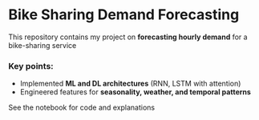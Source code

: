 # Bike Sharing Demand Forecasting

This repository contains my project on **forecasting hourly demand** for a bike-sharing service

### Key points:
- Implemented **ML and DL architectures** (RNN, LSTM with attention)
- Engineered features for **seasonality, weather, and temporal patterns**  

 See the notebook for code and explanations
